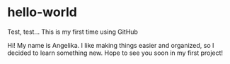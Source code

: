 # hello-world
Test, test... This is my first time using GitHub

Hi! My name is Angelika. I like making things easier and organized, so I decided to learn something new. Hope to see you soon in my first project!
